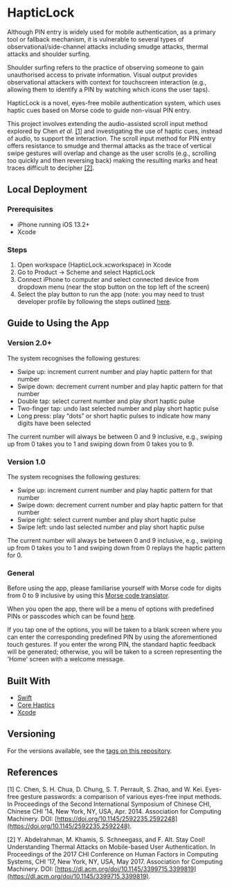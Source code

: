 # HapticLock

Although PIN entry is widely used for mobile authentication, as a primary tool or fallback mechanism, it is vulnerable to several types of observational/side-channel attacks including smudge attacks, thermal attacks and shoulder surfing. 

Shoulder surfing refers to the practice of observing someone to gain unauthorised access to private information. Visual output provides observational attackers with context for touchscreen interaction (e.g., allowing them to identify a PIN by watching which icons the user taps).

HapticLock is a novel, eyes-free mobile authentication system, which uses haptic cues based on Morse code to guide non-visual PIN entry. 

This project involves extending the audio-assisted scroll input method explored by Chen *et al.* [[1]](#1) and investigating the use of haptic cues, instead of audio, to support the interaction. The scroll input method for PIN entry offers resistance to smudge and thermal attacks as the trace of vertical swipe gestures will overlap and change as the user scrolls (e.g., scrolling too quickly and then reversing back) making the resulting marks and heat traces difficult to decipher [[2]](#2).

## Local Deployment

### Prerequisites

* iPhone running iOS 13.2+
* Xcode 

### Steps

1. Open workspace (HapticLock.xcworkspace) in Xcode
2. Go to Product -> Scheme and select HapticLock
3. Connect iPhone to computer and select connected device from dropdown menu (near the stop button on the top left of the screen)
4. Select the play button to run the app (note: you may need to trust developer profile by following the steps outlined [here](https://apple.stackexchange.com/questions/206143/ios-untrusted-developer-error-when-testing-app/206144).

## Guide to Using the App

### Version 2.0+

The system recognises the following gestures:
* Swipe up: increment current number and play haptic pattern for that number 
* Swipe down: decrement current number and play haptic pattern for that number 
* Double tap: select current number and play short haptic pulse 
* Two-finger tap: undo last selected number and play short haptic pulse 
* Long press: play “dots” or short haptic pulses to indicate how many digits have been selected

The current number will always be between 0 and 9 inclusive, e.g., swiping up from 0 takes you to 1 and swiping down from 0 takes you to 9. 

### Version 1.0

The system recognises the following gestures:
* Swipe up: increment current number and play haptic pattern for that number 
* Swipe down: decrement current number and play haptic pattern for that number 
* Swipe right: select current number and play short haptic pulse 
* Swipe left: undo last selected number and play short haptic pulse

The current number will always be between 0 and 9 inclusive, e.g., swiping up from 0 takes you to 1 and swiping down from 0 replays the haptic pattern for 0. 

### General

Before using the app, please familiarise yourself with Morse code for digits from 0 to 9 inclusive by using this [Morse code translator](https://morsecode.world/international/translator.html).

When you open the app, there will be a menu of options with predefined PINs or passcodes which can be found [here](https://github.com/gdcodes/HapticLock/blob/main/HapticLock/HapticLock/HapticLock/PredefinedValues.swift).

If you tap one of the options, you will be taken to a blank screen where you can enter the corresponding predefined PIN by using the aforementioned touch gestures. If you enter the wrong PIN, the standard haptic feedback will be generated; otherwise, you will be taken to a screen representing the 'Home' screen with a welcome message.

## Built With

* [Swift](https://developer.apple.com/swift) 
* [Core Haptics](https://developer.apple.com/documentation/CoreHaptics) 
* [Xcode](https://developer.apple.com/xcode) 

## Versioning

For the versions available, see the [tags on this repository](https://github.com/gdcodes/HapticLock/releases). 

## References

<a id="1">[1]</a> 
C. Chen, S. H. Chua, D. Chung, S. T. Perrault,
S. Zhao, and W. Kei. Eyes-free gesture passwords: a comparison of various eyes-free input methods. In Proceedings of the Second International Symposium of Chinese CHI, Chinese CHI ’14, New York, NY, USA, Apr. 2014. Association for Computing Machinery. DOI: [https://doi.org/10.1145/2592235.2592248](https://doi.org/10.1145/2592235.2592248).

<a id="2">[2]</a> 
Y. Abdelrahman, M. Khamis, S. Schneegass, and
F. Alt. Stay Cool! Understanding Thermal Attacks on Mobile-based User Authentication. In Proceedings of the 2017 CHI Conference on Human Factors in Computing Systems, CHI ’17, New York, NY, USA, May 2017. Association for Computing Machinery. DOI: [https://dl.acm.org/doi/10.1145/3399715.3399819](https://dl.acm.org/doi/10.1145/3399715.3399819).
